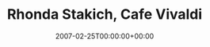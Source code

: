 ---
templateKey: event
guid: 0893d820-6eab-11ea-99c5-002590d1d1b0
date: 2007-02-25T00:00:00+00:00
eventTime: 'none'
title: Rhonda Stakich, Cafe Vivaldi
artist: Rhonda Stakich
city: New York
venue: Cafe Vivaldi
group: Tim Shia
---